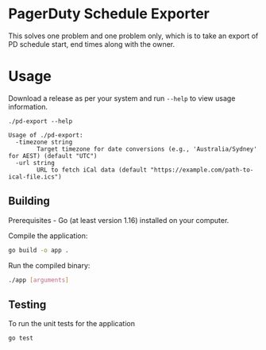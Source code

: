 # PagerDuty Schedule Exporter
This solves one problem and one problem only, which is to take an export of PD schedule start, end times along with the owner.

# Usage

Download a release as per your system and run `--help` to view usage information.

```
./pd-export --help

Usage of ./pd-export:
  -timezone string
    	Target timezone for date conversions (e.g., 'Australia/Sydney' for AEST) (default "UTC")
  -url string
    	URL to fetch iCal data (default "https://example.com/path-to-ical-file.ics")
```

## Building

Prerequisites - Go (at least version 1.16) installed on your computer.

Compile the application:
```sh
go build -o app .
```

Run the compiled binary:
```sh
./app [arguments]
```

## Testing
To run the unit tests for the application

```sh
go test
```